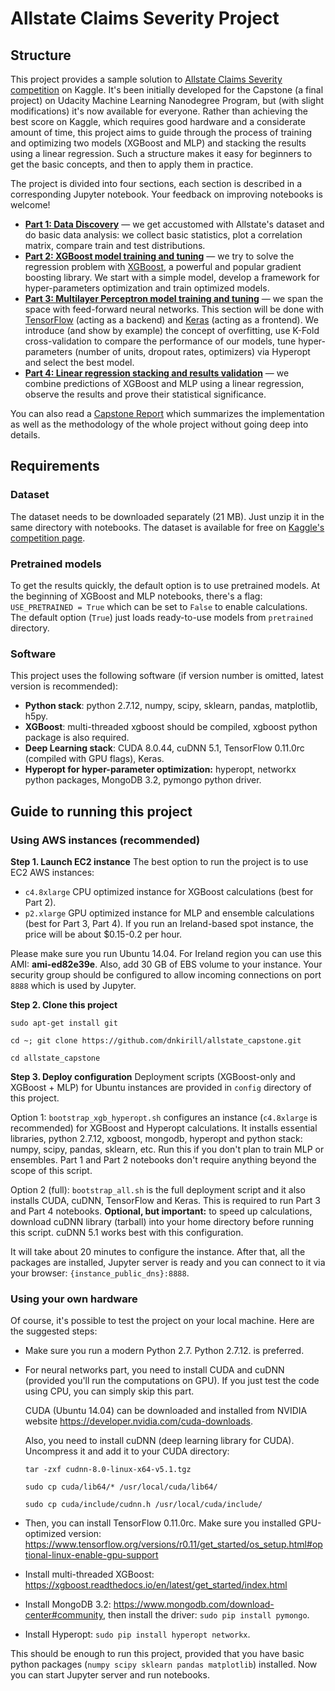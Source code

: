 # Allstate Claims Severity Project

## Structure

This project provides a sample solution to [Allstate Claims Severity competition](https://www.kaggle.com/c/allstate-claims-severity) on Kaggle. It's been initially developed for the Capstone (a final project) on Udacity Machine Learning Nanodegree Program, but (with slight modifications) it's now available for everyone. Rather than achieving the best score on Kaggle, which requires good hardware and a considerate amount of time, this project aims to guide through the process of training and optimizing two models (XGBoost and MLP) and stacking the results using a linear regression. Such a structure makes it easy for beginners to get the basic concepts, and then to apply them in practice.

The project is divided into four sections, each section is described in a corresponding Jupyter notebook. Your feedback on improving notebooks is welcome!

* **[Part 1: Data Discovery](part1_data_discovery.ipynb)** — we get accustomed with Allstate's dataset and do basic data analysis: we collect basic statistics, plot a correlation matrix, compare train and test distributions.
* **[Part 2: XGBoost model training and tuning](part2_xgboost.ipynb)** — we try to solve the regression problem with [XGBoost](xgboost.readthedocs.io/en/latest/), a powerful and popular gradient boosting library. We start with a simple model, develop a framework for hyper-parameters optimization and train optimized models.
* **[Part 3: Multilayer Perceptron model training and tuning](part3_mlp.ipynb)** — we span the space with feed-forward neural networks. This section will be done with [TensorFlow](https://www.tensorflow.org/) (acting as a backend) and [Keras](https://keras.io/) (acting as a frontend). We introduce (and show by example) the concept of overfitting, use K-Fold cross-validation to compare the performance of our models, tune hyper-parameters (number of units, dropout rates, optimizers) via Hyperopt and select the best model.
* **[Part 4: Linear regression stacking and results validation](part4_stacking.ipynb)** — we combine predictions of XGBoost and MLP using a linear regression, observe the results and prove their statistical significance.

You can also read a [Capstone Report](report.md) which summarizes the implementation as well as the methodology of the whole project without going deep into details.

## Requirements

### Dataset

The dataset needs to be downloaded separately (21 MB). Just unzip it in the same directory with notebooks. The dataset is available for free on [Kaggle's competition page](https://www.kaggle.com/c/allstate-claims-severity/data).

### Pretrained models

To get the results quickly, the default option is to use pretrained models. At the beginning of XGBoost and MLP notebooks, there's a flag: `USE_PRETRAINED = True` which can be set to `False` to enable calculations. The default option (`True`)  just loads ready-to-use models from `pretrained` directory.

### Software

This project uses the following software (if version number is omitted, latest version is recommended):

* **Python stack**: python 2.7.12, numpy, scipy, sklearn, pandas, matplotlib, h5py.
* **XGBoost**: multi-threaded xgboost should be compiled, xgboost python package is also required.
* **Deep Learning stack**: CUDA 8.0.44, cuDNN 5.1, TensorFlow 0.11.0rc (compiled with GPU flags), Keras.
* **Hyperopt for hyper-parameter optimization:** hyperopt, networkx python packages, MongoDB 3.2, pymongo python driver.

## Guide to running this project

### Using AWS instances (recommended)

**Step 1. Launch EC2 instance**
The best option to run the project is to use EC2 AWS instances:

* `c4.8xlarge` CPU optimized instance for XGBoost calculations (best for Part 2).
* `p2.xlarge` GPU optimized instance for MLP and ensemble calculations (best for Part 3, Part 4). If you run an Ireland-based spot instance, the price will be about $0.15-0.2 per hour.

Please make sure you run Ubuntu 14.04. For Ireland region you can use this AMI: **ami-ed82e39e**. Also, add 30 GB of EBS volume to your instance. Your security group should be configured to allow incoming connections on port `8888`  which is used by Jupyter.

**Step 2. Clone this project**

`sudo apt-get install git`

`cd ~; git clone https://github.com/dnkirill/allstate_capstone.git`

`cd allstate_capstone`

**Step 3. Deploy configuration**
Deployment scripts (XGBoost-only and XGBoost + MLP) for Ubuntu instances are provided in `config` directory of this project.

Option 1: `bootstrap_xgb_hyperopt.sh` configures an instance (`c4.8xlarge` is recommended) for XGBoost and Hyperopt calculations. It installs essential libraries, python 2.7.12, xgboost, mongodb, hyperopt and python stack: numpy, scipy, pandas, sklearn, etc. Run this if you don't plan to train MLP or ensembles. Part 1 and Part 2 notebooks don't require anything beyond the scope of this script.

Option 2 (full): `bootstrap_all.sh` is the full deployment script and it also installs CUDA, cuDNN, TensorFlow and Keras. This is required to run Part 3 and Part 4 notebooks. **Optional, but important:** to speed up calculations, download cuDNN library (tarball) into your home directory before running this script. cuDNN 5.1 works best with this configuration.

It will take about 20 minutes to configure the instance. After that, all the packages are installed, Jupyter server is ready and you can connect to it via your browser: `{instance_public_dns}:8888`.

### Using your own hardware

Of course, it's possible to test the project on your local machine. Here are the suggested steps:

* Make sure you run a modern Python 2.7. Python 2.7.12. is preferred.

* For neural networks part, you need to install CUDA and cuDNN (provided you'll run the computations on GPU). If you just test the code using CPU, you can simply skip this part.

  CUDA (Ubuntu 14.04) can be downloaded and installed from NVIDIA website https://developer.nvidia.com/cuda-downloads.

  Also, you need to install cuDNN (deep learning library for CUDA). Uncompress it and add it to your CUDA directory:

  `tar -zxf cudnn-8.0-linux-x64-v5.1.tgz`

  `sudo cp cuda/lib64/* /usr/local/cuda/lib64/`

  `sudo cp cuda/include/cudnn.h /usr/local/cuda/include/`

* Then, you can install TensorFlow 0.11.0rc. Make sure you installed GPU-optimized version: https://www.tensorflow.org/versions/r0.11/get_started/os_setup.html#optional-linux-enable-gpu-support

* Install multi-threaded XGBoost: https://xgboost.readthedocs.io/en/latest/get_started/index.html

* Install MongoDB 3.2: https://www.mongodb.com/download-center#community, then install the driver: `sudo pip install pymongo`.

* Install Hyperopt: `sudo pip install hyperopt networkx`.

This should be enough to run this project, provided that you have basic python packages (`numpy scipy sklearn pandas matplotlib`) installed. Now you can start Jupyter server and run notebooks.